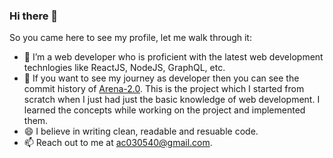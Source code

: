 ### Hi there 👋

<!--
**ac030540/ac030540** is a ✨ _special_ ✨ repository because its `README.md` (this file) appears on your GitHub profile.

Here are some ideas to get you started:

- 🔭 I’m currently working on ...
- 🌱 I’m currently learning ...
- 👯 I’m looking to collaborate on ...
- 🤔 I’m looking for help with ...
- 💬 Ask me about ...
- 📫 How to reach me: ...
- 😄 Pronouns: ...
- ⚡ Fun fact: ...
-->

So you came here to see my profile, let me walk through it:
- 🔭 I’m a web developer who is proficient with the latest web development technlogies like ReactJS, NodeJS, GraphQL, etc.
- 🌱 If you want to see my journey as developer then you can see the commit history of [Arena-2.0](https://github.com/siesgstarena/Arena-2.0). This is the project which I started from scratch when I just had just the basic knowledge of web development. I learned the concepts while working on the project and implemented them.
- 😄 I believe in writing clean, readable and resuable code.
- 📫 Reach out to me at <ac030540@gmail.com>.
